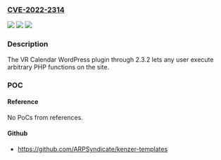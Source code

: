 ### [CVE-2022-2314](https://cve.mitre.org/cgi-bin/cvename.cgi?name=CVE-2022-2314)
![](https://img.shields.io/static/v1?label=Product&message=VR%20Calendar&color=blue)
![](https://img.shields.io/static/v1?label=Version&message=2.3.2%3C%202.3.2%20&color=brighgreen)
![](https://img.shields.io/static/v1?label=Vulnerability&message=CWE-78%20OS%20Command%20Injection&color=brighgreen)

### Description

The VR Calendar WordPress plugin through 2.3.2 lets any user execute arbitrary PHP functions on the site.

### POC

#### Reference
No PoCs from references.

#### Github
- https://github.com/ARPSyndicate/kenzer-templates

